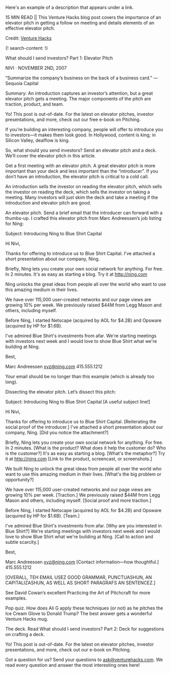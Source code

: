 Here's an example of a description that appears under a link.

15 MIN READ || This Venture Hacks blog post covers the importance of an elevator pitch in getting a follow on meeting and details elements of an effective elevator pitch.

Credit: [Venture Hacks](http://venturehacks.com/)

{! search-content: !}

What should I send investors? Part 1: Elevator Pitch


NIVI	· NOVEMBER 2ND, 2007

“Summarize the company’s business on the back of a business card.”
— Sequoia Capital

Summary: An introduction captures an investor’s attention, but a great elevator pitch gets a meeting. The major components of the pitch are traction, product, and team.

Yo! This post is out-of-date. For the latest on elevator pitches, investor presentations, and more, check out our free e-book on Pitching.

If you’re building an interesting company, people will offer to introduce you to investors—it makes them look good. In Hollywood, content is king; in Silicon Valley, dealflow is king.

So, what should you send investors? Send an elevator pitch and a deck. We’ll cover the elevator pitch in this article.

Get a first meeting with an elevator pitch.
A great elevator pitch is more important than your deck and less important than the “introducer”. If you don’t have an introduction, the elevator pitch is critical to a cold call.

An introduction sells the investor on reading the elevator pitch, which sells the investor on reading the deck, which sells the investor on taking a meeting. Many investors will just skim the deck and take a meeting if the introduction and elevator pitch are good.

An elevator pitch.
Send a brief email that the introducer can forward with a thumbs-up. I crafted this elevator pitch from Marc Andreessen’s job listing for Ning:

Subject: Introducing Ning to Blue Shirt Capital

Hi Nivi,

Thanks for offering to introduce us to Blue Shirt Capital. I've attached a short presentation about our company, Ning.

Briefly, Ning lets you create your own social network for anything. For free. In 2 minutes. It's as easy as starting a blog. Try it at http://ning.com

Ning unlocks the great ideas from people all over the world who want to use this amazing medium in their lives.

We have over 115,000 user-created networks and our page views are growing 10% per week. We previously raised $44M from Legg Mason and others, including myself.

Before Ning, I started Netscape (acquired by AOL for $4.2B) and Opsware (acquired by HP for $1.6B).

I've admired Blue Shirt's investments from afar. We're starting meetings with investors next week and I would love to show Blue Shirt what we're building at Ning.

Best,

Marc Andreessen
xyz@ning.com
415.555.1212

Your email should be no longer than this example (which is already too long).

Dissecting the elevator pitch.
Let’s dissect this pitch:

Subject: Introducing Ning to Blue Shirt Capital [A useful subject line!]

Hi Nivi,

Thanks for offering to introduce us to Blue Shirt Capital. [Reiterating the social proof of the introducer.] I've attached a short presentation about our company, Ning. [Did you notice the attachment?]

Briefly, Ning lets you create your own social network for anything. For free. In 2 minutes. [What is the product? What does it help the customer do? Who is the customer?] It's as easy as starting a blog. [What's the metaphor?] Try it at http://ning.com [Link to the product, screencast, or screenshots.]

We built Ning to unlock the great ideas from people all over the world who want to use this amazing medium in their lives. [What's the big problem or opportunity?]

We have over 115,000 user-created networks and our page views are growing 10% per week. [Traction.] We previously raised $44M from Legg Mason and others, including myself. [Social proof and more traction.]

Before Ning, I started Netscape (acquired by AOL for $4.2B) and Opsware (acquired by HP for $1.6B). [Team.]

I've admired Blue Shirt's investments from afar. [Why are you interested in Blue Shirt?] We're starting meetings with investors next week and I would love to show Blue Shirt what we're building at Ning. [Call to action and subtle scarcity.]

Best,

Marc Andreessen 
xyz@ning.com [Contact information—how thoughtful.]
415.555.1212

[OVERALL, TEH EMAIL USEZ GOOD GRAMMAR, PUNCTUASHUN, AN CAPITALIZASHUN, AS WELL AS SHORT PARAGRAFS AN SENTENCEZ.]

See David Cowan‘s excellent Practicing the Art of Pitchcraft for more examples.

Pop quiz.
How does Ali G apply these techniques (or not) as he pitches the Ice Cream Glove to Donald Trump? The best answer gets a wonderful Venture Hacks mug.



The deck.
Read What should I send investors? Part 2: Deck for suggestions on crafting a deck.

Yo! This post is out-of-date. For the latest on elevator pitches, investor presentations, and more, check out our e-book on Pitching.

Got a question for us?
Send your questions to ask@venturehacks.com. We read every question and answer the most interesting ones here!
